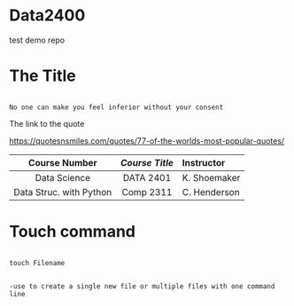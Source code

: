 # Data2400
test demo repo
# The Title

```

No one can make you feel inferior without your consent

```

The link to the quote

https://quotesnsmiles.com/quotes/77-of-the-worlds-most-popular-quotes/



| **Course Number** | _Course Title_ | Instructor   |
|:-----------------:|:--------------:|:------------|
| Data Science     | DATA 2401       | K. Shoemaker|
| Data Struc. with Python |Comp 2311  | C. Henderson|


# Touch command

```

touch Filename

```

```

-use to create a single new file or multiple files with one command line

```
